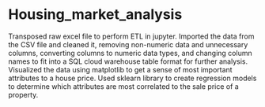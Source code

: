 # Housing_market_analysis
Transposed raw excel file to perform ETL in jupyter. Imported the data from the CSV file and cleaned it, removing non-numeric data and unnecessary columns, converting columns to numeric data types, and changing column names to fit into a SQL cloud warehouse table format for further analysis. Visualized the data using matplotlib to get a sense of most important attributes to a house price. Used sklearn library to create regression models to determine which attributes are most correlated to the sale price of a property.
